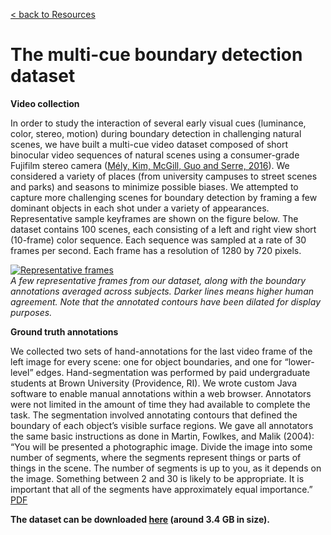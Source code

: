 [< back to Resources](https://serre-lab.clps.brown.edu/resources/)

# The multi-cue boundary detection dataset

**Video collection**

In order to study the interaction of several early visual cues (luminance, color, stereo, motion) during boundary detection in challenging natural scenes, we have built a multi-cue video dataset composed of short binocular video sequences of natural scenes using a consumer-grade Fujifilm stereo camera ([Mély, Kim, McGill, Guo and Serre, 2016](http://www.ncbi.nlm.nih.gov/pubmed/26748113)). We considered a variety of places (from university campuses to street scenes and parks) and seasons to minimize possible biases. We attempted to capture more challenging scenes for boundary detection by framing a few dominant objects in each shot under a variety of appearances. Representative sample keyframes are shown on the figure below. The dataset contains 100 scenes, each consisting of a left and right view short (10-frame) color sequence. Each sequence was sampled at a rate of 30 frames per second. Each frame has a resolution of 1280 by 720 pixels.

[![Representative frames](http://serre-lab.clps.brown.edu/wp-content/uploads/2014/08/dataset_lowfi-907x1024.png)](http://serre-lab.clps.brown.edu/wp-content/uploads/2014/08/dataset_lowfi.png)  
*A few representative frames from our dataset, along with the boundary annotations averaged across subjects. Darker lines means higher human agreement. Note that the annotated contours have been dilated for display purposes.*

**Ground truth annotations**

We collected two sets of hand-annotations for the last video frame of the left image for every scene: one for object boundaries, and one for “lower-level” edges. Hand-segmentation was performed by paid undergraduate students at Brown University (Providence, RI). We wrote custom Java software to enable manual annotations within a web browser. Annotators were not limited in the amount of time they had available to complete the task. The segmentation involved annotating contours that defined the boundary of each object’s visible surface regions. We gave all annotators the same basic instructions as done in Martin, Fowlkes, and Malik (2004): “You will be presented a photographic image. Divide the image into some number of segments, where the segments represent things or parts of things in the scene. The number of segments is up to you, as it depends on the image. Something between 2 and 30 is likely to be appropriate. It is important that all of the segments have approximately equal importance.” [PDF](http://serre-lab.clps.brown.edu/wp-content/uploads/2014/08/dataset_lowfi.pdf)

**The dataset can be downloaded [here](http://serre-lab.clps.brown.edu/resources-static/multicue-dataset.tar.bz2) (around 3.4 GB in size).**